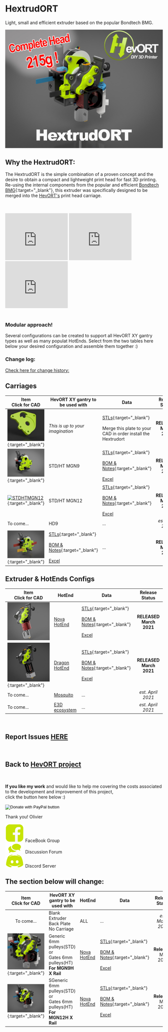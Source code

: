 # HextrudORT
Light, small and efficient extruder based on the popular Bondtech BMG.

![Header](/images/HextrudORT_Cover215g.jpg)


## Why the HextrudORT:
The HextrudORT is the simple combination of a proven concept and the desire to obtain a compact and lightweight print head for fast 3D printing.  
Re-using the internal components from the popular and efficient [Bondtech BMG](https://www.bondtech.se/en/product/bmg-extruder/){:target="_blank"}, this extruder was specifically designed to be merged into the [HevORT's](www.hevort.com) print head carriage.

<br>
<br>
<iframe width="200" height="150" src="https://www.youtube.com/embed/5HKC9tRqtTw" frameborder="0" allow="accelerometer; autoplay; clipboard-write; encrypted-media; gyroscope; picture-in-picture" allowfullscreen></iframe> <iframe width="200" height="150" src="https://www.youtube.com/embed/Y5IA_bEpdKk" frameborder="0" allow="accelerometer; autoplay; clipboard-write; encrypted-media; gyroscope; picture-in-picture" allowfullscreen></iframe> <iframe width="200" height="150" src="https://www.youtube.com/embed/YIFRRQczDmg" frameborder="0" allow="accelerometer; autoplay; clipboard-write; encrypted-media; gyroscope; picture-in-picture" allowfullscreen></iframe>

<br>
<br>

### Modular approach!
Several configurations can be created to support all HevORT XY gantry types as well as many populat HotEnds.  Select from the two tables here below your desired configuration and assemble them together :) 

### Change log: 
[Check here for change history:](https://github.com/MirageC79/HextrudORT/releases)

## Carriages

Item<br>Click for CAD|HevORT XY gantry to be used with|Data|Release Status
---------------------|--------------------------------|---|:------------:
[![Blank](files/CARRIAGE/BLANK/HextrudORT_BLANK_Thumb.jpg)](https://a360.co/3tu2M2F){:target="_blank"}|*This is up to your imagination*|[STLs](https://www.thingiverse.com/thing:4796948){:target="_blank"} <br> <br> Merge this plate to your CAD in order install the Hextrudort|**RELEASED March 2021**
[![STDHTMGN9](files/CARRIAGE/STDHT_MGN9/HextrudORT_STDHT_MGN9_CarriageThumb.jpg)](https://a360.co/3bJBDmp){:target="_blank"}|STD/HT MGN9|[STLs](https://www.thingiverse.com/thing:4793215){:target="_blank"} <br> <br> [BOM & Notes](/files/CARRIAGE/STDHT_MGN9/BOM_HextrudORT_Carriage_STDHT_MGN9.htm){:target="_blank"} <br> <br> [Excel](/files/CARRIAGE/STDHT_MGN9/BOM_HextrudORT_Carriage_STDHT_MGN9.xlsx)|**RELEASED March 2021**
[![STDHTMGN12](files/CARRIAGE/STDHT_MGN9/HextrudORT_STDHT_MGN12_Carriage_Thumb.jpg)](https://a360.co/3m0Uj4F){:target="_blank"}|STD/HT MGN12|[STLs](https://www.thingiverse.com/thing:4810748){:target="_blank"} <br> <br> [BOM & Notes](/files/CARRIAGE/STDHT_MGN12/BOM_HextrudORT_Carriage_STDHT_MGN12.htm){:target="_blank"} <br> <br> [Excel](/files/CARRIAGE/STDHT_MGN12/BOM_HextrudORT_Carriage_STDHT_MGN12.xlsx)|**RELEASED March 2021**
To come...|HD9|...|*est. April 2021*
[![HD12](/files/CARRIAGE/HD12/HextrudORT_HD12_thumb.jpg)](https://a360.co/3bAL0EV){:target="_blank"}|[STLs](https://www.thingiverse.com/thing:4790412){:target="_blank"} <br> <br> [BOM & Notes](/files/CARRIAGE/HD12/BOM_HextrudORT_Carriage_HD12.htm){:target="_blank"} <br> <br> [Excel](/files/CARRIAGE/HD12/BOM_HextrudORT_Carriage_HD12.xlsx)|...|**RELEASED March 2021**


## Extruder & HotEnds Configs

Item<br>Click for CAD|HotEnd|Data|Release Status
---------------------|------|----|:------------:
[![NovaHotEnd](/files/HOTEND_EXTRUDER/NOVA/NOVA_ASSYthumb.jpg)](https://a360.co/3cmE7WT)|[Nova HotEnd](https://3dpassion.com/nova)|[STLs](https://www.thingiverse.com/thing:4790773){:target="_blank"} <br> <br> [BOM & Notes](/files/HOTEND_EXTRUDER/NOVA/BOM_HextrudORT_Extruder_NOVA.htm){:target="_blank"} <br> <br> [Excel](/files/HOTEND_EXTRUDER/NOVA/BOM_HextrudORT_Extruder_NOVA.xlsx)|**RELEASED March 2021**
[![Dragon](files/HOTEND_EXTRUDER/DRAGON/HextrudORT_Dragon_Installation_Thumb.jpg)](https://a360.co/3tqIMhf){:target="_blank"}|[Dragon HotEnd](https://s.click.aliexpress.com/e/_AD0Qow)|[STLs](https://www.thingiverse.com/thing:4796562){:target="_blank"} <br> <br> [BOM & Notes](/files/HOTEND_EXTRUDER/DRAGON/BOM_HextrudORT_Extruder_Dragon.htm){:target="_blank"} <br> <br> [Excel](/files/HOTEND_EXTRUDER/DRAGON/BOM_HextrudORT_Extruder_Dragon.xlsx)|**RELEASED March 2021**
To come...|[Mosquito](https://www.sliceengineering.com/collections/mosquito-the-professional-hotend)|...|*est. April 2021*
To come...|[E3D ecosystem](https://e3d-online.com/)|...|*est. April 2021*

<br>

## Report Issues [HERE](https://github.com/MirageC79/HextrudORT/issues)

<br>

## Back to [HevORT project](https://www.hevort.com)

<br>

**If you like my work** and would like to help me covering the costs associated to the development and improvement of this project, <br>
click the button here below :)

<form action="https://www.paypal.com/cgi-bin/webscr" method="post" target="_top">
<input type="hidden" name="cmd" value="_s-xclick" />
<input type="hidden" name="hosted_button_id" value="LYP98YKUSLXN2" />
<input type="image" src="https://www.paypalobjects.com/en_US/i/btn/btn_donateCC_LG.gif" border="0" name="submit" title="PayPal - The safer, easier way to pay online!" alt="Donate with PayPal button" />
<img alt="" border="0" src="https://www.paypal.com/en_CA/i/scr/pixel.gif" width="1" height="1" />
</form>

Thank you!
Olivier

[![FB](/images/Facebook-Icon_Hvt.png)](https://www.facebook.com/groups/hevort) FaceBook Group <br>
[![forum](/images/Forum-Icon_hvt.png)](https://forums.hevort.com/index.php)  Discussion Forum <br>
[![Discord](/images/discord_Icon_hvt.png)](https://discord.gg/WgZMrFSp) Discord Server <br>

## The section below will change:

Item<br>Click for CAD|HevORT XY gantry to be used with|HotEnd|Data|Release Status
:--:|--------------------------------|------|----|:------------:
To come...|Blank Extruder Back Plate No Carriage|ALL|...|*est. March 2021*
[![Nova_STD_HT](/images/HextrudORT_STD_HT_NOVA_thumb.jpg)](https://a360.co/3sxtdUR){:target="_blank"}|Generic 6mm pulleys(STD)<br> or <br> Gates 6mm pulleys(HT)<br>**For MGN9H X Rail**|[Nova HotEnd](https://3dpassion.com/nova)|[STLs](https://www.thingiverse.com/thing:4786341){:target="_blank"} <br> <br> [BOM & Notes](/files/STDHT_MGN9_NOVA/BOM/BOM_HextrudORT_NOVA_XCarriageMGN9.htm){:target="_blank"} <br> <br> [Excel](/files/STDHT_MGN9_NOVA/BOM/BOM_HextrudORT_NOVA_XCarriageMGN9.xlsx) |**Released** <br> Mar 2021
[![STDHT_MGN9_NOVA](/files/STDHT_MGN12_NOVA/STDHT_MGN12_Thumb.jpg)](https://a360.co/3sZ4HMp){:target="_blank"}|SGeneric 6mm pulleys(STD)<br> or <br> Gates 6mm pulleys(HT)<br>**For MGN12H X Rail**|[Nova HotEnd](https://3dpassion.com/nova)|[STLs](https://www.thingiverse.com/thing:4787368){:target="_blank"} <br> <br> [BOM & Notes](/files/STDHT_MGN12_NOVA/BOM/BOM_HextrudORT_NOVA_XCarriageMGN12.htm){:target="_blank"} <br> <br> [Excel](/files/STDHT_MGN12_NOVA/BOM/BOM_HextrudORT_NOVA_XCarriageMGN12.xlsx)|**Released** <br> Mar 2021



